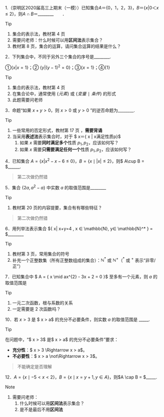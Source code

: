 1.（崇明区2020届高三上期末（一模））已知集合$A＝\{0，1，2，3\}$，$B＝\{x| 0＜x≤2\}$，则$A∩B$＝\_\_\_\_\_\_\_\_　　．

> [!TIP]
>
> 1. 集合的表示法，教材第 4 页 
> 2. 需要问老师：什么时候可以用**区间法**表示集合？
> 3. 教材第 8 页，集合的运算，请问集合运算的结果是什么？










2．下列集合中，不同于另外三个集合的序号是\_\_\_\_\_\_\_\_.

①$\{x | x = 1\}$；② $\{y | (y-1)^2 = 0\}$；③$\{x=1\}$；④$\{1\}$

> [!TIP]
>
> 1. 集合的表示法，教材第 4 页 
> 2. 在集合论中，通常使用 $\{元素\}$  或 $\{变量∣条件\}$ 的形式
> 3. 此题需要问老师









3．命题“如果 $x+y>0$，则 $x >0$ 或 $y >0$ ”的逆否命题为\_\_\_\_\_\_\_\_.

> [!TIP]
>
> 1. 一些常用的否定形式，教材第 17 页 ，**需要背诵**
> 2. 当采用**表述法**表示集合时，对于 $ x＝\{ x | x满足性质p\}$
>    1. 如果 $x$ 需要**同时满足多个**性质 $p_1,p_2$，应该如何写？
>    1. 如果 $x$ 需要**只需要满足任何一个**性质 $p_1,p_2$，应该如何写？









4．已知集合  $A=\{x | x^2 -x -6 ≤ 0\}$，$B = \{x \mid \lvert x \rvert ≤2 \}$，则$ A\cup B = $\_\_\_\_\_\_.

> 第二次做仍然错







5．集合 $\{2a, a^2 - a\}$ 中实数 $a$ 的取值范围是\_\_\_\_\_\_\_\_

> [!TIP]
>
> 1. 教材第 20 页的内容提要，集合有有哪些特征？

> 第二次做仍然错





6．用列举法表示集合 $\{ x| x+y=4 ,  x ∈  \mathbb{N}, y∈  \mathbb{N}^* \} = $\_\_\_\_\_\_\_\_

> [!TIP]
>
> 1. 教材第 3 页，常用集合的符号
> 2. 补充一个正整数集（所有正整数组成的集合）：$\mathbb{N}^*$ 或 $\mathbb{N}^+$（$^*$ 或 $^+$ 表示“非零/正”）









7．已知集合中 $ A = \{ x \mid ax^{2} - 3x + 2 = 0 \}$ 至多有一个元素，则 $a$ 的取值范围是   

> [!TIP]
>
> 1. 一元二次函数，根与系数的关系
> 2. 一定需要是 2 次函数吗？











10．若 $x>3$ 是 $ x > a$ 的充分不必要条件，则实数 $a$ 的取值范围是 \_\_\_\__.

> [!TIP]
>
> 在问题中，“$ x > 3$ 是$  x > a$ 的充分不必要条件”要求：
>  - **充分性**：$ x > 3 \Rightarrow x > a$。
>  - **不必要性**：$ x > a \not\Rightarrow x > 3$。

> 不能确定是否理解



12．$A=\{ x \mid -5 < x < 2\}$，$B = \{ x \mid x= y+1, y \in A \}$，则$A \cap B = $\_\_\_\__.

> [!NOTE]
>
> 1. 需要问老师：
>    1. 什么时候可以用**区间法**表示集合？
>    2. 是不是最后不用**区间法**

